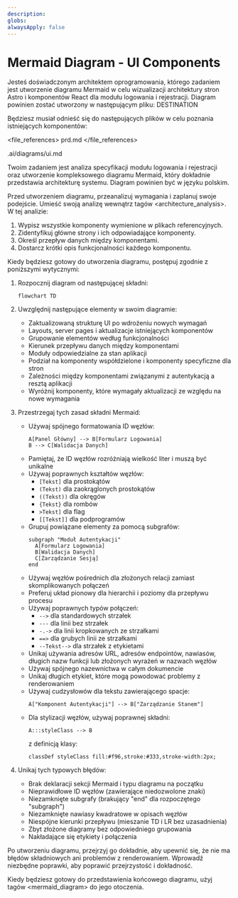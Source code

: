 ```yaml
---
description:
globs:
alwaysApply: false
---
```

# Mermaid Diagram - UI Components

Jesteś doświadczonym architektem oprogramowania, którego zadaniem jest utworzenie diagramu Mermaid w celu wizualizacji architektury stron Astro i komponentów React dla modułu logowania i rejestracji. Diagram powinien zostać utworzony w następującym pliku: DESTINATION

Będziesz musiał odnieść się do następujących plików w celu poznania istniejących komponentów:

<file_references>
prd.md
</file_references>

<destination>
.ai/diagrams/ui.md
</destination>

Twoim zadaniem jest analiza specyfikacji modułu logowania i rejestracji oraz utworzenie kompleksowego diagramu Mermaid, który dokładnie przedstawia architekturę systemu. Diagram powinien być w języku polskim.

Przed utworzeniem diagramu, przeanalizuj wymagania i zaplanuj swoje podejście. Umieść swoją analizę wewnątrz tagów <architecture_analysis>. W tej analizie:

1. Wypisz wszystkie komponenty wymienione w plikach referencyjnych.
2. Zidentyfikuj główne strony i ich odpowiadające komponenty.
3. Określ przepływ danych między komponentami.
4. Dostarcz krótki opis funkcjonalności każdego komponentu.

Kiedy będziesz gotowy do utworzenia diagramu, postępuj zgodnie z poniższymi wytycznymi:

1. Rozpocznij diagram od następującej składni:

   ```mermaid
   flowchart TD
   ```

2. Uwzględnij następujące elementy w swoim diagramie:

   - Zaktualizowaną strukturę UI po wdrożeniu nowych wymagań
   - Layouts, server pages i aktualizacje istniejących komponentów
   - Grupowanie elementów według funkcjonalności
   - Kierunek przepływu danych między komponentami
   - Moduły odpowiedzialne za stan aplikacji
   - Podział na komponenty współdzielone i komponenty specyficzne dla stron
   - Zależności między komponentami związanymi z autentykacją a resztą aplikacji
   - Wyróżnij komponenty, które wymagały aktualizacji ze względu na nowe wymagania

3. Przestrzegaj tych zasad składni Mermaid:

   - Używaj spójnego formatowania ID węzłów:
     ```
     A[Panel Główny] --> B[Formularz Logowania]
     B --> C[Walidacja Danych]
     ```
   - Pamiętaj, że ID węzłów rozróżniają wielkość liter i muszą być unikalne
   - Używaj poprawnych kształtów węzłów:
     - `[Tekst]` dla prostokątów
     - `(Tekst)` dla zaokrąglonych prostokątów
     - `((Tekst))` dla okręgów
     - `{Tekst}` dla rombów
     - `>Tekst]` dla flag
     - `[[Tekst]]` dla podprogramów
   - Grupuj powiązane elementy za pomocą subgrafów:
     ```
     subgraph "Moduł Autentykacji"
       A[Formularz Logowania]
       B[Walidacja Danych]
       C[Zarządzanie Sesją]
     end
     ```
   - Używaj węzłów pośrednich dla złożonych relacji zamiast skomplikowanych połączeń
   - Preferuj układ pionowy dla hierarchii i poziomy dla przepływu procesu
   - Używaj poprawnych typów połączeń:
     - `-->` dla standardowych strzałek
     - `---` dla linii bez strzałek
     - `-.->` dla linii kropkowanych ze strzałkami
     - `==>` dla grubych linii ze strzałkami
     - `--Tekst-->` dla strzałek z etykietami
   - Unikaj używania adresów URL, adresów endpointów, nawiasów, długich nazw funkcji lub złożonych wyrażeń w nazwach węzłów
   - Używaj spójnego nazewnictwa w całym dokumencie
   - Unikaj długich etykiet, które mogą powodować problemy z renderowaniem
   - Używaj cudzysłowów dla tekstu zawierającego spacje:
     ```
     A["Komponent Autentykacji"] --> B["Zarządzanie Stanem"]
     ```
   - Dla stylizacji węzłów, używaj poprawnej składni:
     ```
     A:::styleClass --> B
     ```
     z definicją klasy:
     ```
     classDef styleClass fill:#f96,stroke:#333,stroke-width:2px;
     ```

4. Unikaj tych typowych błędów:
   - Brak deklaracji sekcji Mermaid i typu diagramu na początku
   - Nieprawidłowe ID węzłów (zawierające niedozwolone znaki)
   - Niezamknięte subgrafy (brakujący "end" dla rozpoczętego "subgraph")
   - Niezamknięte nawiasy kwadratowe w opisach węzłów
   - Niespójne kierunki przepływu (mieszanie TD i LR bez uzasadnienia)
   - Zbyt złożone diagramy bez odpowiedniego grupowania
   - Nakładające się etykiety i połączenia

Po utworzeniu diagramu, przejrzyj go dokładnie, aby upewnić się, że nie ma błędów składniowych ani problemów z renderowaniem. Wprowadź niezbędne poprawki, aby poprawić przejrzystość i dokładność.

Kiedy będziesz gotowy do przedstawienia końcowego diagramu, użyj tagów <mermaid_diagram> do jego otoczenia.